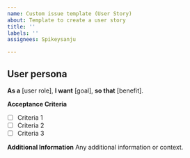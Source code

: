 ```yaml
---
name: Custom issue template (User Story)
about: Template to create a user story
title: ''
labels: ''
assignees: Spikeysanju

---
```


## User persona
**As a** [user role],
**I want** [goal],
**so that** [benefit].

**Acceptance Criteria**
- [ ] Criteria 1
- [ ] Criteria 2
- [ ] Criteria 3

**Additional Information**
Any additional information or context.
